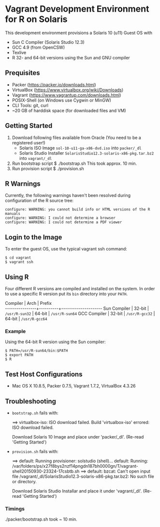 # Vagrant Development Environment for R on Solaris 

This development environment provisions a Solaris 10 (u11) Guest OS
with 
- Sun C Compiler (Solaris Studio 12.3) 
- GCC 4.9 (from OpenCSW)
- Texlive
- R 32- and 64-bit versions using the Sun and GNU compiler 

## Prequisites

- Packer (https://packer.io/downloads.html)
- VirtualBox (https://www.virtualbox.org/wiki/Downloads)
- Vagrant (https://www.vagrantup.com/downloads.html)
- POSIX-Shell (on Windows use Cygwin or MinGW)
- CLI Tools: git, curl
- ~20 GB of harddisk space (for downloaded files and VM)

## Getting Started

1. Download following files available from Oracle (You need to be a registered user!)
   - Solaris ISO Image `sol-10-u11-ga-x86-dvd.iso` into `packer/_dl`
   - Solaris Studio Installer `SolarisStudio12.3-solaris-x86-pkg.tar.bz2` into `vagrant/_dl`
2. Run bootstrap script
     $ ./bootstrap.sh
   This took approx. 10 min.
3. Run provision script
     $ ./provision.sh

## R Warnings

Currently, the following warnings haven't been resolved during configuration of the R source tree:

    configure: WARNING: you cannot build info or HTML versions of the R manuals
    configure: WARNING: I could not determine a browser
    configure: WARNING: I could not determine a PDF viewer

## Login to the Image

To enter the guest OS, use the typical vagrant ssh command:

    $ cd vagrant 
    $ vagrant ssh

## Using R

Four different R versions are compiled and installed on the system.
In order to use a specific R version put its `bin` directory into your `PATH`.

Compiler        | Arch     | Prefix   
----------------+----------+---------------------
Sun Compiler    | 32-bit   | `/usr/R-sun32`
                | 64-bit   | `/usr/R-sun64`
GCC Compiler    | 32-bit   | `/usr/R-gcc32`
                | 64-bit   | `/usr/R-gcc64`
  
### Example

Using the 64-bit R version using the Sun compiler:

    $ PATH=/usr/R-sun64/bin:$PATH
    $ export PATH
    $ R

## Test Host Configurations

- Mac OS X 10.8.5, Packer 0.7.5, Vagrant 1.7.2, VirtualBox 4.3.26

## Troubleshooting

- `bootstrap.sh` fails with:

    ==> virtualbox-iso: ISO download failed.
    Build 'virtualbox-iso' errored: ISO download failed.

  Download Solaris 10 Image and place under 'packer/_dl'. (Re-read 'Getting Started')

- `provision.sh` fails with:

    ==> default: Running provisioner: solstudio (shell)...
        default: Running: /var/folders/ps/x27f8bys2nzf14pngdn187bh0000gn/T/vagrant-shell20150930-23324-17csbtb.sh
    ==> default: bzcat: Can't open input file /vagrant/_dl/SolarisStudio12.3-solaris-x86-pkg.tar.bz2: No such file or directory.

  Download Solaris Studio Installar and place it under 'vagrant/_dl'. (Re-read 'Getting Started')

### Timings

  ./packer/bootstrap.sh took ~ 10 min.

